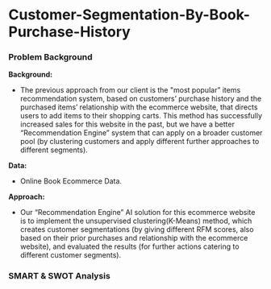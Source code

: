 # Customer-Segmentation-By-Book-Purchase-History

### Problem Background

**Background:** 
- The previous approach from our client is the "most popular” items recommendation system, based on customers’ purchase history and the purchased items’ relationship with the ecommerce website, that directs users to add items to their shopping carts. This method has successfully increased sales for this website in the past, but we have a better “Recommendation Engine” system that can apply on a broader customer pool (by clustering customers and apply different further approaches to different segments). 

**Data:** 
- Online Book Ecommerce Data.

**Approach:** 
- Our “Recommendation Engine” AI solution for this ecommerce website is to implement the unsupervised clustering(K-Means) method, which creates customer segmentations (by giving different RFM scores, also based on their prior purchases and relationship with the ecommerce website), and evaluated the results (for further actions catering to different customer segments).


### SMART & SWOT Analysis


